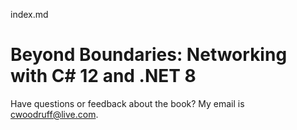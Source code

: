 index.md

# Beyond Boundaries: Networking with C# 12 and .NET 8

Have questions or feedback about the book? My email is [cwoodruff@live.com](mailto:cwoodruff@live.com).
